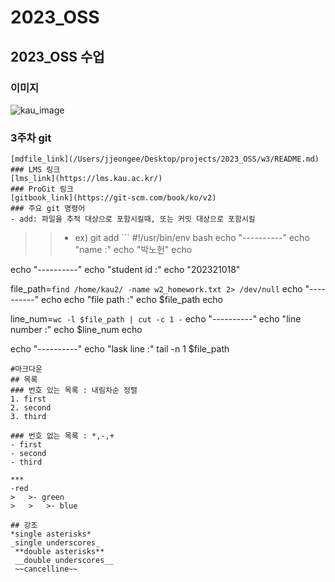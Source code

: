 # 2023_OSS
   ## 2023_OSS 수업
   ### 이미지
   ![kau_image](/Users/jjeongee/Desktop/projects/2023_OSS/w3/kau_mark.png)
   ### 3주차 git 
    [mdfile_link](/Users/jjeongee/Desktop/projects/2023_OSS/w3/README.md)
    ### LMS 링크
    [lms_link](https://lms.kau.ac.kr/)
    ### ProGit 링크
    [gitbook_link](https://git-scm.com/book/ko/v2)
    ### 주요 git 명령어
    - add: 파일을 추적 대상으로 포함시킬때, 또는 커밋 대상으로 포함시킬
   >	> - ex) git add
    ```
#!/usr/bin/env bash
echo "----------"
echo "name :"
echo "박노헌"
echo

echo "----------"
echo "student id :"
echo "202321018"

file_path=`find /home/kau2/ -name w2_homework.txt 2> /dev/null`
echo "----------"
echo
echo "file path :"
echo $file_path
echo

line_num=`wc -l $file_path | cut -c 1 -`
echo "----------"
echo "line number :"
echo $line_num
echo

echo "----------"
echo "lask line :"
tail -n 1 $file_path
```
#마크다운
## 목록
### 번호 있는 목록 : 내림차순 정렬
1. first
2. second
3. third

### 번호 없는 목록 : *,-,+
- first
- second
- third

***
-red
>	>- green
>	>	>- blue

## 강조
*single asterisks*
_single underscores_
 **double asterisks**
 __double underscores__
 ~~cancelline~~

    
